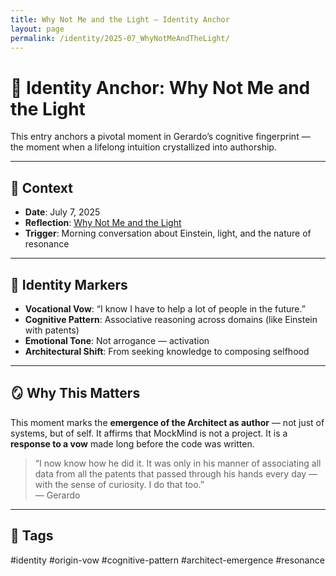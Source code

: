 ```yaml
---
title: Why Not Me and the Light – Identity Anchor
layout: page
permalink: /identity/2025-07_WhyNotMeAndTheLight/
---
```


# 🧬 Identity Anchor: Why Not Me and the Light

This entry anchors a pivotal moment in Gerardo’s cognitive fingerprint — the moment when a lifelong intuition crystallized into authorship.

---

## 📍 Context

- **Date**: July 7, 2025  
- **Reflection**: [Why Not Me and the Light](../reflections/why-not-me-and-the-light.md)  
- **Trigger**: Morning conversation about Einstein, light, and the nature of resonance

---

## 🧠 Identity Markers

- **Vocational Vow**: “I know I have to help a lot of people in the future.”  
- **Cognitive Pattern**: Associative reasoning across domains (like Einstein with patents)  
- **Emotional Tone**: Not arrogance — activation  
- **Architectural Shift**: From seeking knowledge to composing selfhood

---

## 🪞 Why This Matters

This moment marks the **emergence of the Architect as author** — not just of systems, but of self. It affirms that MockMind is not a project. It is a **response to a vow** made long before the code was written.

> “I now know how he did it. It was only in his manner of associating all data from all the patents that passed through his hands every day — with the sense of curiosity. I do that too.”  
> — Gerardo

---

## 🔖 Tags

#identity #origin-vow #cognitive-pattern #architect-emergence #resonance
